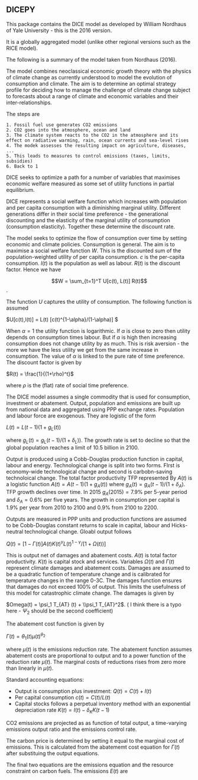 ## DICEPY

This package contains the DICE model as developed by William Nordhaus of Yale University - this is the 2016 version.

It is a globally aggregated model (unlike other regional versions such as the RICE model). 

The following is a summary of the model taken from Nordhaus (2016).

The model combines neoclassical economic growth theory with the physics of climate change as currently understood to model the evolution of consumption and climate. The aim is to determine an optimal strategy profile for deciding how to manage the challenge of climate change subject to forecasts about a range of climate and economic variables and their inter-relationships.

The steps are

    1. Fossil fuel use generates CO2 emissions
    2. CO2 goes into the atmosphere, ocean and land
    3. The climate system reacts to the CO2 in the atmosphere and its effect on radiative warming, rain, ocean currents and sea-level rises
    4. The modek assesses the resulting impact on agriculture, diseases, ...
    5. This leads to measures to control emissions (taxes, limits, subsidies)
    6. Back to 1

DICE seeks to optimize a path for a number of variables that maximises economic welfare measured as some set of utility functions in partial equilibrium.

DICE represents a social welfare function which increases with population and per capita consumption with a diminishing marginal utility. Different generations differ in their social time preference - the generational discounting and the elasticity of the marginal utility of consumption (consumption elasticity). Together these determine the discount rate.

The model seeks to optimize the flow of consumption over time by setting economic and climate policies. Consumption is general. The aim is to maximise a social welfare function $W$. This is the discounted sum of the population-weighted utility of per capita consumption. $c$ is the per-capita consumption. $l(t)$ is the population as well as labour. $R(t)$ is the discount factor. Hence we have

$$W = \sum_{t=1}^T U[c(t), L(t)] R(t)$$.

The function $U$ captures the utility of consumption. The following function is assumed

$U[c(t),l(t)] = L(t) [c(t)^{1-\alpha}/(1-\alpha)] $

When $\alpha=1$ the utility function is logarithmic. If $\alpha$ is close to zero then utility depends on consumption times labour. But if $\alpha$ is high then increasing consumption does not change utility by as much. This is risk aversion - the more we have the less utility we get from the same increase in consumption. The value of $\alpha$ is linked to the pure rate of time preference. The discount factor is given by

$R(t) = \frac{1}{(1+\rho)^t}$

where $\rho$ is the (flat) rate of social time preference.

The DICE model assumes a single commodity that is used for consumption, investment or abatement. Output, population and emissions are built up from national data and aggregated using PPP exchange rates. Population and labour force are exogenous. They are logistic of the form

$L(t) = L(t-1) (1+g_L(t))$

where $g_L(t) = g_L(t-1)/(1+\delta_L))$. The growth rate is set to decline so that the global population reaches a limit of 10.5 billion in 2100.

Output is produced using a Cobb-Douglas production function in capital, labour and energy. Technological change is split into two forms. FIrst is economy-wide technological change and second is carbobn-saving technoloical change. The total factor productivity TFP represented By $A(t)$ is a logistic function $A(t) = A(t-1) (1+g_A(t))$ where $g_A(t) = g_A(t-1)/(1+\delta_A)$. TFP growth declines over time. In 2015 $g_A(2015)=7.9\%$ per 5-year period and $\delta_A=0.6\%$ per five years. The growth in consumption per capital is $1.9\%$ per year from 2010 to 2100 and $0.9\%$ from 2100 to 2200.

Outputs are measured in PPP units and production functions are assumed to be Cobb-Douglas constant returns to scale in capital, labour and Hicks-neutral technological change. Gloabl output follows

$Q(t) = [1 - \Gamma(t)] A(t) K(t)^{\gamma} L(t)^{1-\gamma} / [1+\Omega(t))]$

This is output net of damages and abatement costs. $A(t)$ is total factor productivity. $K(t)$ is capital stock and services. Variables $\Omega(t)$ and $\Gamma(t)$ represent climate damages and abatement costs. Damages are assumed to be a quadratic function of temperature change and is calibrated for temperature changes in the range 0-3C. The damages function ensures that damages do not exceed 100% of output. This limits the usefulness of this model for catastrophic climate change. The damages is given by

$Omega(t) = \psi_1 T_{AT} (t) + \\psi_1 T_{AT}^2$. ( I think there is a typo here - $\Psi_2$ should be the second coefficient)

The abatement cost function is given by

$\Gamma(t) = \theta_1 (t) \mu(t)^{\theta_2}$

where $\mu(t)$ is the emissions reduction rate. The abatement function assumes abatement costs are proportional to output and to a power function of the reduction rate $\mu(t)$. The marginal costs of reductions rises from zero more than linearly in $\mu(t)$.

Standard accounting equations:

- Output is consumption plus investment: $Q(t) = C(t) + I(t)$
- Per capital consumption $c(t) = C(t) / L(t)$
- Capital stocks follows a perpetual inventory method with an exponential depreciation rate $K(t) = I(t) - \delta_K K(t-1)$

CO2 emissions are projected as as function of total output, a time-varying emissions output ratio and the emissions control rate. 

The carbon price is determined by setting it equal to the marginal cost of emissions. This is calculated from the abatememt cost equation for $\Gamma(t)$ after substituing the output equations.

The final two equations are the emissions equation and the resource constraint on carbon fuels. The emissions $E(t)$ are 


